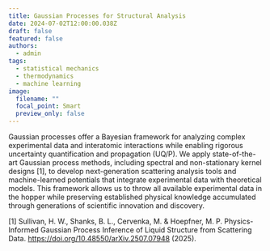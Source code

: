 ```yaml
---
title: Gaussian Processes for Structural Analysis
date: 2024-07-02T12:00:00.038Z
draft: false
featured: false
authors:
  - admin
tags:
  - statistical mechanics
  - thermodynamics
  - machine learning
image:
  filename: ""
  focal_point: Smart
  preview_only: false
---
```

Gaussian processes offer a Bayesian framework for analyzing complex experimental data and interatomic interactions while enabling rigorous uncertainty quantification and propagation (UQ/P). We apply state-of-the-art Gaussian process methods, including spectral and non-stationary kernel designs [1], to develop next-generation scattering analysis tools and machine-learned potentials that integrate experimental data with theoretical models. This framework allows us to throw all available experimental data in the hopper while preserving established physical knowledge accumulated through generations of scientific innovation and discovery. 

[1] Sullivan, H. W., Shanks, B. L., Cervenka, M. & Hoepfner, M. P. Physics-Informed Gaussian Process Inference of Liquid Structure from Scattering Data. https://doi.org/10.48550/arXiv.2507.07948 (2025).

